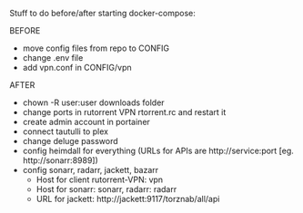 Stuff to do before/after starting docker-compose:

BEFORE
- move config files from repo to CONFIG
- change .env file
- add vpn.conf in CONFIG/vpn

AFTER
- chown -R user:user downloads folder
- change ports in rutorrent VPN rtorrent.rc and restart it
- create admin account in portainer
- connect tautulli to plex
- change deluge password
- config heimdall for everything (URLs for APIs are http://service:port [eg. http://sonarr:8989])
- config sonarr, radarr, jackett, bazarr 
    - Host for client rutorrent-VPN: vpn
    - Host for sonarr: sonarr, radarr: radarr
    - URL for jackett: http://jackett:9117/torznab/all/api
